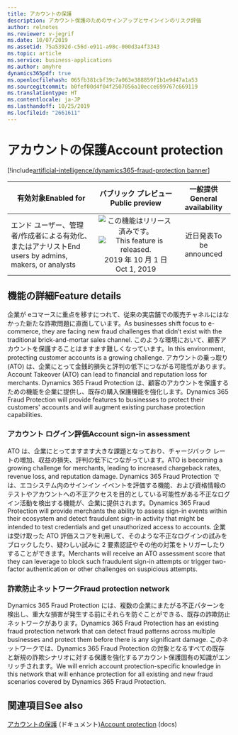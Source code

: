 ```yaml
---
title: アカウントの保護
description: アカウント保護のためのサインアップとサインインのリスク評価
author: relnotes
ms.reviewer: v-jegrif
ms.date: 10/07/2019
ms.assetid: 75a5392d-c56d-e911-a98c-000d3a4f3343
ms.topic: article
ms.service: business-applications
ms.author: amyhre
dynamics365pdf: true
ms.openlocfilehash: 065fb381cbf39c7a063e388859f1b1e9d47a1a53
ms.sourcegitcommit: b0fef00d4f04f2507056a10ecce699767c669119
ms.translationtype: HT
ms.contentlocale: ja-JP
ms.lasthandoff: 10/25/2019
ms.locfileid: "2661611"
---
```

# <a name="account-protection"></a><span data-ttu-id="ac7a7-103">アカウントの保護</span><span class="sxs-lookup"><span data-stu-id="ac7a7-103">Account protection</span></span>
[!include[artificial-intelligence/dynamics365-fraud-protection banner](../includes/artificial-intelligence/dynamics365-fraud-protection.md)]

| <span data-ttu-id="ac7a7-104">有効対象</span><span class="sxs-lookup"><span data-stu-id="ac7a7-104">Enabled for</span></span>    |  <span data-ttu-id="ac7a7-105">パブリック プレビュー</span><span class="sxs-lookup"><span data-stu-id="ac7a7-105">Public preview</span></span> | <span data-ttu-id="ac7a7-106">一般提供</span><span class="sxs-lookup"><span data-stu-id="ac7a7-106">General availability</span></span> | 
| ---------- | :----------: |:----------: |
|<span data-ttu-id="ac7a7-107">エンド ユーザー、管理者/作成者による有効化、またはアナリスト</span><span class="sxs-lookup"><span data-stu-id="ac7a7-107">End users by admins, makers, or analysts</span></span>|<span data-ttu-id="ac7a7-108">![この機能はリリース済みです。](/dynamics365-release-plan/media/green-checkmark.png "この機能はリリース済みです。")</span><span class="sxs-lookup"><span data-stu-id="ac7a7-108">![This feature is released.](/dynamics365-release-plan/media/green-checkmark.png "This feature is released.")</span></span> <span data-ttu-id="ac7a7-109">2019 年 10 月 1 日</span><span class="sxs-lookup"><span data-stu-id="ac7a7-109">Oct 1, 2019</span></span>| <span data-ttu-id="ac7a7-110">近日発表</span><span class="sxs-lookup"><span data-stu-id="ac7a7-110">To be announced</span></span>|






## <a name="feature-details"></a><span data-ttu-id="ac7a7-111">機能の詳細</span><span class="sxs-lookup"><span data-stu-id="ac7a7-111">Feature details</span></span>
<!--feature detail start -->
<span data-ttu-id="ac7a7-112">企業が eコマースに重点を移すにつれて、従来の実店舗での販売チャネルにはなかった新たな詐欺問題に直面しています。</span><span class="sxs-lookup"><span data-stu-id="ac7a7-112">As businesses shift focus to e-commerce, they are facing new fraud challenges that didn’t exist with the traditional brick-and-mortar sales channel.</span></span> <span data-ttu-id="ac7a7-113">このような環境において、顧客アカウントを保護することはますます難しくなっています。</span><span class="sxs-lookup"><span data-stu-id="ac7a7-113">In this environment, protecting customer accounts is a growing challenge.</span></span> <span data-ttu-id="ac7a7-114">アカウントの乗っ取り (ATO) は、企業にとって金銭的損失と評判の低下につながる可能性があります。</span><span class="sxs-lookup"><span data-stu-id="ac7a7-114">Account Takeover (ATO) can lead to financial and reputation loss for merchants.</span></span> <span data-ttu-id="ac7a7-115">Dynamics 365 Fraud Protection は、顧客のアカウントを保護するための機能を企業に提供し、既存の購入保護機能を強化します。</span><span class="sxs-lookup"><span data-stu-id="ac7a7-115">Dynamics 365 Fraud Protection will provide features to businesses to protect their customers' accounts and will augment existing purchase protection capabilities.</span></span>

### <a name="account-sign-in-assessment"></a><span data-ttu-id="ac7a7-116">アカウント ログイン評価</span><span class="sxs-lookup"><span data-stu-id="ac7a7-116">Account sign-in assessment</span></span>
<span data-ttu-id="ac7a7-117">ATO は、企業にとってますます大きな課題となっており、チャージバック レートの増加、収益の損失、評判の低下につながっています。</span><span class="sxs-lookup"><span data-stu-id="ac7a7-117">ATO is becoming a growing challenge for merchants, leading to increased chargeback rates, revenue loss, and reputation damage.</span></span> <span data-ttu-id="ac7a7-118">Dynamics 365 Fraud Protection では、エコシステム内のサインイン イベントを評価する機能、および資格情報のテストやアカウントへの不正アクセスを目的としている可能性がある不正なログイン活動を検出する機能が、企業に提供されます。</span><span class="sxs-lookup"><span data-stu-id="ac7a7-118">Dynamics 365 Fraud Protection will provide merchants the ability to assess sign-in events within their ecosystem and detect fraudulent sign-in activity that might be intended to test credentials and get unauthorized access to accounts.</span></span> <span data-ttu-id="ac7a7-119">企業は受け取った ATO 評価スコアを利用して、そのような不正なログインの試みをブロックしたり、疑わしい試みに 2 要素認証やその他の対策をトリガーしたりすることができます。</span><span class="sxs-lookup"><span data-stu-id="ac7a7-119">Merchants will receive an ATO assessment score that they can leverage to block such fraudulent sign-in attempts or trigger two-factor authentication or other challenges on suspicious attempts.</span></span>

### <a name="fraud-protection-network"></a><span data-ttu-id="ac7a7-120">詐欺防止ネットワーク</span><span class="sxs-lookup"><span data-stu-id="ac7a7-120">Fraud protection network</span></span>
<span data-ttu-id="ac7a7-121">Dynamics 365 Fraud Protection には、複数の企業にまたがる不正パターンを検出し、重大な損害が発生する前にそれらを防ぐことができる、既存の詐欺防止ネットワークがあります。</span><span class="sxs-lookup"><span data-stu-id="ac7a7-121">Dynamics 365 Fraud Protection has an existing fraud protection network that can detect fraud patterns across multiple businesses and protect them before there is any significant damage.</span></span> <span data-ttu-id="ac7a7-122">このネットワークでは、Dynamics 365 Fraud Protection の対象となるすべての既存と新規の詐欺シナリオに対する保護を強化するアカウント保護固有の知識がエンリッチされます。</span><span class="sxs-lookup"><span data-stu-id="ac7a7-122">We will enrich account protection-specific knowledge in this network that will enhance protection for all existing and new fraud scenarios covered by Dynamics 365 Fraud Protection.</span></span>
<!--feature detail end -->










## <a name="see-also"></a><span data-ttu-id="ac7a7-123">関連項目</span><span class="sxs-lookup"><span data-stu-id="ac7a7-123">See also</span></span>

<span data-ttu-id="ac7a7-124">[アカウントの保護](https://docs.microsoft.com/en-us/dynamics365/fraud-protection/account-protection) (ドキュメント)</span><span class="sxs-lookup"><span data-stu-id="ac7a7-124">[Account protection](https://docs.microsoft.com/en-us/dynamics365/fraud-protection/account-protection) (docs)</span></span>
